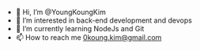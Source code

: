 - 👋 Hi, I’m @YoungKoungKim 
- 👀 I’m interested in back-end development and devops
- 🌱 I’m currently learning NodeJs and Git
- 📫 How to reach me 0koung.kim@gmail.com 

<!---
YoungKoungKim/YoungKoungKim is a ✨ special ✨ repository because its `README.md` (this file) appears on your GitHub profile.
You can click the Preview link to take a look at your changes.
--->
